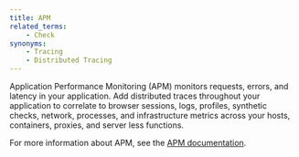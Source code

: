 ```yaml
---
title: APM
related_terms:
    - Check
synonyms:
    - Tracing
    - Distributed Tracing
---
```

Application Performance Monitoring (APM) monitors requests, errors, and latency in your application.  Add distributed traces throughout your application to correlate to browser sessions, logs, profiles, synthetic checks, network, processes, and infrastructure metrics across your hosts, containers, proxies, and server less functions.  

For more information about APM, see the <a href='/tracing'>APM documentation</a>.